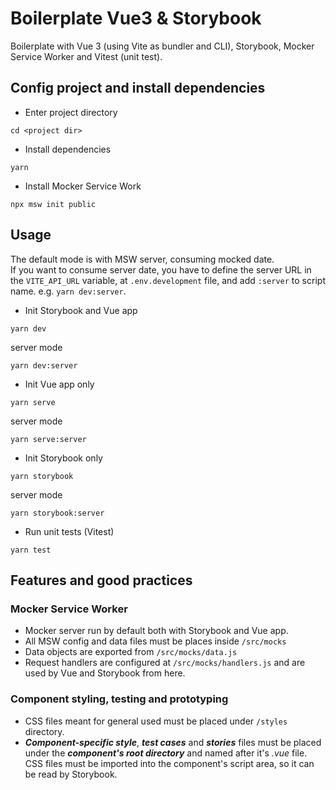 # Boilerplate Vue3 & Storybook
Boilerplate with Vue 3 (using Vite as bundler and CLI), Storybook, Mocker Service Worker and Vitest (unit test).
   
## Config project and install dependencies
   
- Enter project directory
```   
cd <project dir>
```
      
- Install dependencies   
```   
yarn
```  
   
- Install Mocker Service Work
```
npx msw init public
```

## Usage   
    
The default mode is with MSW server, consuming mocked date.   
If you want to consume server date, you have to define the server URL in the `VITE_API_URL` variable, at `.env.development` file, and add `:server` to script name. e.g. `yarn dev:server`.   

- Init Storybook and Vue app
```
yarn dev
```
server mode
```
yarn dev:server
```
   
- Init Vue app only
```
yarn serve
```
server mode
```
yarn serve:server
```
   
- Init Storybook only
```
yarn storybook
```
server mode
```
yarn storybook:server
```
   
- Run unit tests (Vitest)
```
yarn test
```
   
## Features and good practices
   
### Mocker Service Worker   
- Mocker server run by default both with Storybook and Vue app.   
- All MSW config and data files must be places inside `/src/mocks`   
- Data objects are exported from `/src/mocks/data.js`
- Request handlers are configured at `/src/mocks/handlers.js` and are used by Vue and Storybook from here.
   
### Component styling, testing and prototyping
- CSS files meant for general used must be placed under `/styles` directory.
- ***Component-specific style***, ***test cases*** and ***stories*** files must be placed under the ***component's root directory*** and named after it's *.vue* file. CSS files must be imported into the component's script area, so it can be read by Storybook.
